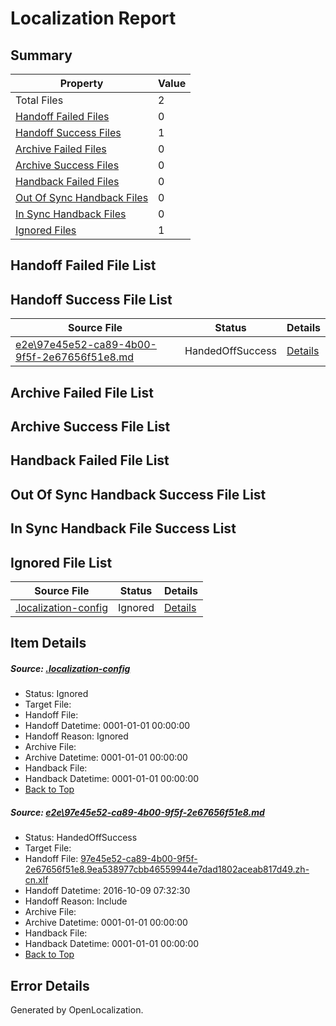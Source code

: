# <a name='report-top'></a> Localization Report

## Summary
 Property | Value 
 -------- | ----- 
 Total Files | 2
[ Handoff Failed Files ](#handoff-failed-list)| 0
[ Handoff Success Files ](#handoff-success-list)| 1
[ Archive Failed Files ](#archive-failed-list)| 0
[ Archive Success Files ](#archive-success-list)| 0
[ Handback Failed Files ](#handback-failed-list)| 0
[ Out Of Sync Handback Files ](#outofsync-handback-success-list)| 0
[ In Sync Handback Files ](#insync-handback-success-list)| 0
[ Ignored Files ](#ignored-list)| 1

## <a name='handoff-failed-list'></a> Handoff Failed File List

## <a name='handoff-success-list'></a> Handoff Success File List
 Source File | Status | Details 
 ----------- | ------ | ------- 
 [e2e\97e45e52-ca89-4b00-9f5f-2e67656f51e8.md](https://github.com/OpenLocalizationTestOrg/ol-test0/blob/deed029e0a3b8c9d0e06c02ad3dd44142f79e8d3/e2e/97e45e52-ca89-4b00-9f5f-2e67656f51e8.md) | HandedOffSuccess | [Details](#ccc61dc367fec173780dd53075512dd5b4b500841)

## <a name='archive-failed-list'></a> Archive Failed File List

## <a name='archive-success-list'></a> Archive Success File List

## <a name='handback-failed-list'></a> Handback Failed File List

## <a name='outofsync-handback-success-list'></a> Out Of Sync Handback Success File List

## <a name='insync-handback-success-list'></a> In Sync Handback File Success List

## <a name='ignored-list'></a> Ignored File List
 Source File | Status | Details 
 ----------- | ------ | ------- 
 [.localization-config](https://github.com/OpenLocalizationTestOrg/ol-test0/blob/deed029e0a3b8c9d0e06c02ad3dd44142f79e8d3/.localization-config) | Ignored | [Details](#c268a05ecaa7ec85942ed632c29928ee5bd6da8d0)

## Item Details
##### <a name='c268a05ecaa7ec85942ed632c29928ee5bd6da8d0'></a> Source: [.localization-config](https://github.com/OpenLocalizationTestOrg/ol-test0/blob/deed029e0a3b8c9d0e06c02ad3dd44142f79e8d3/.localization-config)
* Status: Ignored
* Target File: 
* Handoff File: 
* Handoff Datetime: 0001-01-01 00:00:00
* Handoff Reason: Ignored
* Archive File: 
* Archive Datetime: 0001-01-01 00:00:00
* Handback File: 
* Handback Datetime: 0001-01-01 00:00:00
* [Back to Top](#report-top)

##### <a name='ccc61dc367fec173780dd53075512dd5b4b500841'></a> Source: [e2e\97e45e52-ca89-4b00-9f5f-2e67656f51e8.md](https://github.com/OpenLocalizationTestOrg/ol-test0/blob/deed029e0a3b8c9d0e06c02ad3dd44142f79e8d3/e2e/97e45e52-ca89-4b00-9f5f-2e67656f51e8.md)
* Status: HandedOffSuccess
* Target File: 
* Handoff File: [97e45e52-ca89-4b00-9f5f-2e67656f51e8.9ea538977cbb46559944e7dad1802aceab817d49.zh-cn.xlf](https://github.com/OpenLocalizationTestOrg/ol-test0-handoff/blob/de3f29094e02162d2616fa80ca0b365f48c2be88/ol-handoff/OpenLocalizationTestOrg/ol-test0-zhcn/qimu/ht/97e45e52-ca89-4b00-9f5f-2e67656f51e8.9ea538977cbb46559944e7dad1802aceab817d49.zh-cn.xlf)
* Handoff Datetime: 2016-10-09 07:32:30
* Handoff Reason: Include
* Archive File: 
* Archive Datetime: 0001-01-01 00:00:00
* Handback File: 
* Handback Datetime: 0001-01-01 00:00:00
* [Back to Top](#report-top)


## Error Details

Generated by OpenLocalization.
